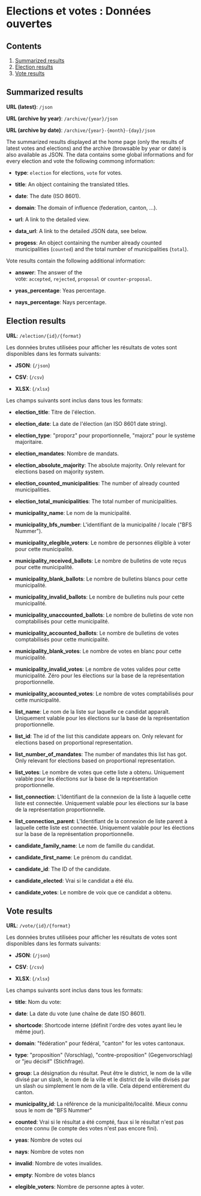 # Elections et votes : Données ouvertes

## Contents

1. [Summarized results](#summarized-results)
2. [Election results](#election-results)
3. [Vote results](#vote-results)

## Summarized results

**URL (latest)**: `/json`

**URL (archive by year)**: `/archive/{year}/json`

**URL (archive by date)**: `/archive/{year}-{month}-{day}/json`

The summarized results displayed at the home page (only the results of latest votes and elections) and the archive (browsable by year or date) is also available as JSON. The data contains some global informations and for every election and vote the following commong information:

- **type**: `election` for elections, `vote` for votes.

- **title**: An object containing the translated titles.

- **date**: The date (ISO 8601).

- **domain**: The domain of influence (federation, canton, ...).

- **url**: A link to the detailed view.

- **data_url**: A link to the detailed JSON data, see below.

- **progess**: An object containing the number already counted municipalities (`counted`) and the total number of municipalities (`total`).

Vote results contain the following additional information:

- **answer**: The answer of the vote: `accepted`, `rejected`, `proposal` or `counter-proposal`.

- **yeas_percentage**: Yeas percentage.

- **nays_percentage**: Nays percentage.

## Election results

**URL**: `/election/{id}/{format}`

Les données brutes utilisées pour afficher les résultats de votes sont disponibles dans les formats suivants:

- **JSON**: (`/json`)

- **CSV**: (`/csv`)

- **XLSX**: (`/xlsx`)

Les champs suivants sont inclus dans tous les formats:

- **election_title**: Titre de l'élection.

- **election_date**: La date de l'élection (an ISO 8601 date string).

- **election_type**: "proporz" pour proportionnelle, "majorz" pour le système majoritaire.

- **election_mandates**: Nombre de mandats.

- **election_absolute_majority**: The absolute majority. Only relevant for elections based on majority system.

- **election_counted_municipalities**: The number of already counted municipalities.

- **election_total_municipalities**: The total number of municipalities.

- **municipality_name**: Le nom de la municipalité.

- **municipality_bfs_number**: L'identifiant de la municipalité / locale ("BFS Nummer").

- **municipality_elegible_voters**: Le nombre de personnes éligible à voter pour cette municipalité.

- **municipality_received_ballots**: Le nombre de bulletins de vote reçus pour cette municipalité.

- **municipality_blank_ballots**: Le nombre de bulletins blancs pour cette municipalité.

- **municipality_invalid_ballots**: Le nombre de bulletins nuls pour cette municipalité.

- **municipality_unaccounted_ballots**: Le nombre de bulletins de vote non comptabilisés pour cette municipalité.

- **municipality_accounted_ballots**: Le nombre de bulletins de votes comptabilisés pour cette municipalité.

- **municipality_blank_votes**: Le nombre de votes en blanc pour cette municipalité.

- **municipality_invalid_votes**: Le nombre de votes valides pour cette municipalité. Zéro pour les élections sur la base de la représentation proportionnelle.

- **municipality_accounted_votes**: Le nombre de votes comptabilisés pour cette municipalité.

- **list_name**: Le nom de la liste sur laquelle ce candidat apparaît. Uniquement valable pour les élections sur la base de la représentation proportionnelle.

- **list_id**: The id of the list this candidate appears on. Only relevant for elections based on proportional representation.

- **list_number_of_mandates**: The number of mandates this list has got. Only relevant for elections based on proportional representation.

- **list_votes**: Le nombre de votes que cette liste a obtenu. Uniquement valable pour les élections sur la base de la représentation proportionnelle.

- **list_connection**: L'Identifiant de la connexion de la liste à laquelle cette liste est connectée. Uniquement valable pour les élections sur la base de la représentation proportionnelle.

- **list_connection_parent**: L'Identifiant de la connexion de liste parent à laquelle cette liste est connectée. Uniquement valable pour les élections sur la base de la représentation proportionnelle.

- **candidate_family_name**: Le nom de famille du candidat.

- **candidate_first_name**: Le prénom du candidat.

- **candidate_id**: The ID of the candidate.

- **candidate_elected**: Vrai si le candidat a été élu.

- **candidate_votes**: Le nombre de voix que ce candidat a obtenu.

## Vote results

**URL**: `/vote/{id}/{format}`

Les données brutes utilisées pour afficher les résultats de votes sont disponibles dans les formats suivants:

- **JSON**: (`/json`)

- **CSV**: (`/csv`)

- **XLSX**: (`/xlsx`)

Les champs suivants sont inclus dans tous les formats:

- **title**: Nom du vote:

- **date**: La date du vote (une chaîne de date ISO 8601).

- **shortcode**: Shortcode interne (définit l'ordre des votes ayant lieu le même jour).

- **domain**: "fédération" pour fédéral, "canton" for les votes cantonaux.

- **type**: "proposition" (Vorschlag), "contre-proposition" (Gegenvorschlag) or "jeu décisif" (Stichfrage).

- **group**: La désignation du résultat. Peut être le district, le nom de la ville divisé par un slash, le nom de la ville et le district de la ville divisés par un slash ou simplement le nom de la ville. Cela dépend entièrement du canton.

- **municipality_id**: La référence de la municipalité/localité. Mieux connu sous le nom de "BFS Nummer"

- **counted**: Vrai si le résultat a été compté, faux si le résultat n'est pas encore connu (le compte des votes n'est pas encore fini).

- **yeas**: Nombre de votes oui

- **nays**: Nombre de votes non

- **invalid**: Nombre de votes invalides.

- **empty**: Nombre de votes blancs

- **elegible_voters**: Nombre de personne aptes à voter.
